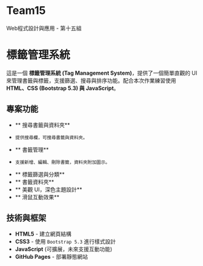 # Team15
Web程式設計與應用 - 第十五組

# 標籤管理系統

這是一個 **標籤管理系統 (Tag Management System)**，提供了一個簡單直觀的 UI 來管理書籤與標籤，支援篩選、搜尋與排序功能。配合本次作業練習使用 **HTML、CSS (Bootstrap 5.3) 與 JavaScript**。

##  **專案功能**
- ** 搜尋書籤與資料夾**
-     提供搜尋欄，可搜尋書籤與資料夾。
- ** 書籤管理**
-     支援新增、編輯、刪除書籤，資料夾附加圖示。
- ** 標籤篩選與分類**
- ** 書籤資料夾**
- ** 美觀 UI，深色主題設計**
- ** 滑鼠互動效果**
     

##  **技術與框架**
- **HTML5** - 建立網頁結構
- **CSS3** - 使用 `Bootstrap 5.3` 進行樣式設計
- **JavaScript** (可擴展，未來支援互動功能)
- **GitHub Pages** - 部署靜態網站
